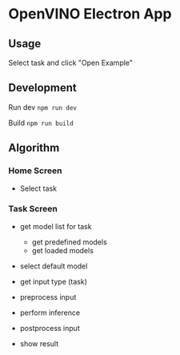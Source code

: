 # OpenVINO Electron App

## Usage

Select task and click "Open Example"

## Development

Run dev
`npm run dev`

Build
`npm run build`

## Algorithm

### Home Screen

- Select task

### Task Screen

- get model list for task
  - get predefined models
  - get loaded models
- select default model

- get input type (task)
- preprocess input

- perform inference

- postprocess input

- show result
